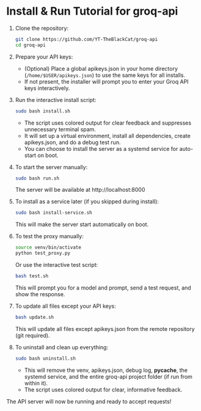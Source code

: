 # Install & Run Tutorial for groq-api

1. Clone the repository:
   ```sh
   git clone https://github.com/YT-TheBlackCat/groq-api
   cd groq-api
   ```

2. Prepare your API keys:
   - (Optional) Place a global apikeys.json in your home directory (`/home/$USER/apikeys.json`) to use the same keys for all installs.
   - If not present, the installer will prompt you to enter your Groq API keys interactively.

3. Run the interactive install script:
   ```sh
   sudo bash install.sh
   ```
   - The script uses colored output for clear feedback and suppresses unnecessary terminal spam.
   - It will set up a virtual environment, install all dependencies, create apikeys.json, and do a debug test run.
   - You can choose to install the server as a systemd service for auto-start on boot.

4. To start the server manually:
   ```sh
   sudo bash run.sh
   ```
   The server will be available at http://localhost:8000

5. To install as a service later (if you skipped during install):
   ```sh
   sudo bash install-service.sh
   ```
   This will make the server start automatically on boot.

6. To test the proxy manually:
   ```sh
   source venv/bin/activate
   python test_proxy.py
   ```
   Or use the interactive test script:
   ```sh
   bash test.sh
   ```
   This will prompt you for a model and prompt, send a test request, and show the response.

7. To update all files except your API keys:
   ```sh
   bash update.sh
   ```
   This will update all files except apikeys.json from the remote repository (git required).

8. To uninstall and clean up everything:
   ```sh
   sudo bash uninstall.sh
   ```
   - This will remove the venv, apikeys.json, debug log, __pycache__, the systemd service, and the entire groq-api project folder (if run from within it).
   - The script uses colored output for clear, informative feedback.

The API server will now be running and ready to accept requests!
